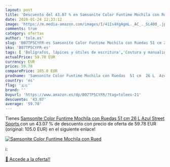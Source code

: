 ```yaml
---
layout: post
title: 'Descuento del 43.07 % en Samsonite Color Funtime Mochila con Rued'
date: 2020-01-24 12:33:12
image: 'https://m.media-amazon.com/images/I/41Is4XgAgmL._AC_._SL400_.jpg'
comments: true
category: ofertas
author: 'tole.es'
slug: 'B07TP5CYFR-es Samsonite Color Funtime Mochila con Ruedas 51 cm 26 L Azul...'
sku: 'B07TP5CYFR-es'
tags: [ 'Bolígrafos, lápices y útiles de escritura','Costura y manualidades','Dibujo','Hogar y cocina','Lápices','Marcadores','Materiales de dibujo','Oficina y papelería','Portaminas','Rotuladores y subrayadores','Subrayadores','mochila', ]
actualPrice: 59.78 EUR
currency: EUR
price: 59.78
comparePrice: 105.0 EUR
prodname: 'Samsonite Color Funtime Mochila con Ruedas  51 cm  26 L  Azul  Street Sports '
country: 'es'
flag: '🇪🇸'
brand: ''
buyurl: 'https://www.amazon.es/dp/B07TP5CYFR/?tag=tolees-21'
descuento: '43.07'
average: '59.78'
---
```


Tienes [Samsonite Color Funtime Mochila con Ruedas  51 cm  26 L  Azul  Street Sports ](https://www.amazon.es/dp/B07TP5CYFR/?tag=tolees-21) con un 43.07 % de descuento con precio de oferta de 59.78 EUR (original: 105.0 EUR) en el siguiente enlace!

[![Samsonite Color Funtime Mochila con Rued](https://m.media-amazon.com/images/I/41Is4XgAgmL._AC_._SL400_.jpg)](https://www.amazon.es/dp/B07TP5CYFR/?tag=tolees-21)

ℹ️:


[🛒 Accede a la oferta!!](https://www.amazon.es/dp/B07TP5CYFR/?tag=tolees-21)
